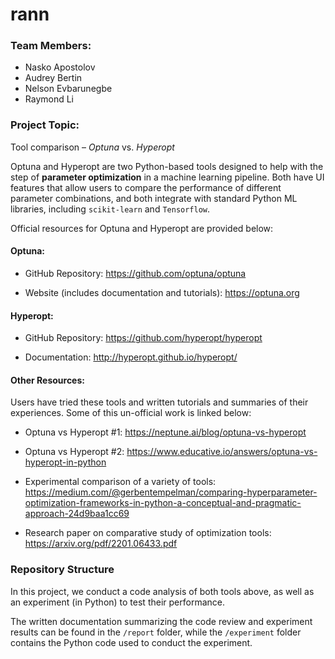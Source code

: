 # rann

### Team Members:
- Nasko Apostolov
- Audrey Bertin
- Nelson Evbarunegbe
- Raymond Li

### Project Topic:

Tool comparison – *Optuna* vs. *Hyperopt*

Optuna and Hyperopt are two Python-based tools designed to help with the step of __parameter optimization__ in a machine learning pipeline. Both have UI features that allow users to compare the performance of different parameter combinations, and both integrate with standard Python ML libraries, including `scikit-learn` and `Tensorflow`.

Official resources for Optuna and Hyperopt are provided below:

#### Optuna:

- GitHub Repository: https://github.com/optuna/optuna

- Website (includes documentation and tutorials): https://optuna.org

#### Hyperopt:

- GitHub Repository: https://github.com/hyperopt/hyperopt

- Documentation: http://hyperopt.github.io/hyperopt/

#### Other Resources:

Users have tried these tools and written tutorials and summaries of their experiences. Some of this un-official work is linked below:

- Optuna vs Hyperopt #1: https://neptune.ai/blog/optuna-vs-hyperopt

- Optuna vs Hyperopt #2: https://www.educative.io/answers/optuna-vs-hyperopt-in-python

- Experimental comparison of a variety of tools: https://medium.com/@gerbentempelman/comparing-hyperparameter-optimization-frameworks-in-python-a-conceptual-and-pragmatic-approach-24d9baa1cc69

- Research paper on comparative study of optimization tools: https://arxiv.org/pdf/2201.06433.pdf


### Repository Structure

In this project, we conduct a code analysis of both tools above, as well as an experiment (in Python) to test their performance. 

The written documentation summarizing the code review and experiment results can be found in the `/report` folder, while the `/experiment` folder contains the Python code used to conduct the experiment.
